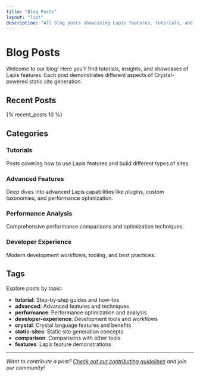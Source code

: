 ```yaml
---
title: "Blog Posts"
layout: "list"
description: "All blog posts showcasing Lapis features, tutorials, and insights"
---
```


# Blog Posts

Welcome to our blog! Here you'll find tutorials, insights, and showcases of Lapis features. Each post demonstrates different aspects of Crystal-powered static site generation.

## Recent Posts

{% recent_posts 10 %}

## Categories

### Tutorials
Posts covering how to use Lapis features and build different types of sites.

### Advanced Features
Deep dives into advanced Lapis capabilities like plugins, custom taxonomies, and performance optimization.

### Performance Analysis
Comprehensive performance comparisons and optimization techniques.

### Developer Experience
Modern development workflows, tooling, and best practices.

## Tags

Explore posts by topic:
- **tutorial**: Step-by-step guides and how-tos
- **advanced**: Advanced features and techniques
- **performance**: Performance optimization and analysis
- **developer-experience**: Development tools and workflows
- **crystal**: Crystal language features and benefits
- **static-sites**: Static site generation concepts
- **comparison**: Comparisons with other tools
- **features**: Lapis feature demonstrations

---

*Want to contribute a post? [Check out our contributing guidelines](https://github.com/lapis-lang/lapis/blob/main/CONTRIBUTING.md) and join our community!*